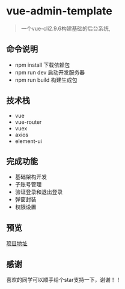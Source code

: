 # vue-admin-template

> 一个vue-cli2.9.6构建基础的后台系统,

## 命令说明

+ npm install 下载依赖包
+ npm run dev 启动开发服务器
+ npm run build 构建生成包

## 技术栈

+ vue
+ vue-router
+ vuex
+ axios
+ element-ui

## 完成功能

+ 基础架构开发
+ 子账号管理
+ 验证登录和退出登录
+ 弹窗封装
+ 权限设置

## 预览
[项目地址](http://lktop.coding.me/project/vue-admin/dist)

## 感谢
喜欢的同学可以顺手给个star支持一下，谢谢！！